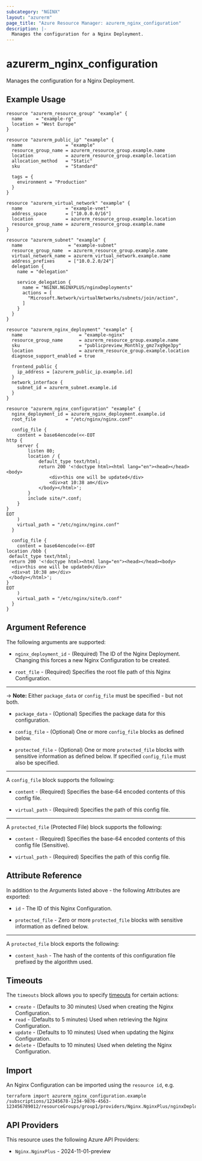 ```yaml
---
subcategory: "NGINX"
layout: "azurerm"
page_title: "Azure Resource Manager: azurerm_nginx_configuration"
description: |-
  Manages the configuration for a Nginx Deployment.
---
```


# azurerm_nginx_configuration

Manages the configuration for a Nginx Deployment.

## Example Usage

```hcl
resource "azurerm_resource_group" "example" {
  name     = "example-rg"
  location = "West Europe"
}

resource "azurerm_public_ip" "example" {
  name                = "example"
  resource_group_name = azurerm_resource_group.example.name
  location            = azurerm_resource_group.example.location
  allocation_method   = "Static"
  sku                 = "Standard"

  tags = {
    environment = "Production"
  }
}

resource "azurerm_virtual_network" "example" {
  name                = "example-vnet"
  address_space       = ["10.0.0.0/16"]
  location            = azurerm_resource_group.example.location
  resource_group_name = azurerm_resource_group.example.name
}

resource "azurerm_subnet" "example" {
  name                 = "example-subnet"
  resource_group_name  = azurerm_resource_group.example.name
  virtual_network_name = azurerm_virtual_network.example.name
  address_prefixes     = ["10.0.2.0/24"]
  delegation {
    name = "delegation"

    service_delegation {
      name = "NGINX.NGINXPLUS/nginxDeployments"
      actions = [
        "Microsoft.Network/virtualNetworks/subnets/join/action",
      ]
    }
  }
}

resource "azurerm_nginx_deployment" "example" {
  name                     = "example-nginx"
  resource_group_name      = azurerm_resource_group.example.name
  sku                      = "publicpreview_Monthly_gmz7xq9ge3py"
  location                 = azurerm_resource_group.example.location
  diagnose_support_enabled = true

  frontend_public {
    ip_address = [azurerm_public_ip.example.id]
  }
  network_interface {
    subnet_id = azurerm_subnet.example.id
  }
}

resource "azurerm_nginx_configuration" "example" {
  nginx_deployment_id = azurerm_nginx_deployment.example.id
  root_file           = "/etc/nginx/nginx.conf"

  config_file {
    content = base64encode(<<-EOT
http {
    server {
        listen 80;
        location / {
            default_type text/html;
            return 200 '<!doctype html><html lang="en"><head></head><body>
                <div>this one will be updated</div>
                <div>at 10:38 am</div>
            </body></html>';
        }
        include site/*.conf;
    }
}
EOT
    )
    virtual_path = "/etc/nginx/nginx.conf"
  }

  config_file {
    content = base64encode(<<-EOT
location /bbb {
 default_type text/html;
 return 200 '<!doctype html><html lang="en"><head></head><body>
  <div>this one will be updated</div>
  <div>at 10:38 am</div>
 </body></html>';
}
EOT
    )
    virtual_path = "/etc/nginx/site/b.conf"
  }
}
```

## Argument Reference

The following arguments are supported:

* `nginx_deployment_id` - (Required) The ID of the Nginx Deployment. Changing this forces a new Nginx Configuration to be created.

* `root_file` - (Required) Specifies the root file path of this Nginx Configuration.

---

-> **Note:** Either `package_data` or `config_file` must be specified - but not both.

* `package_data` - (Optional) Specifies the package data for this configuration.

* `config_file` - (Optional) One or more `config_file` blocks as defined below.

* `protected_file` - (Optional) One or more `protected_file` blocks with sensitive information as defined below. If specified `config_file` must also be specified.

---

A `config_file` block supports the following:

* `content` - (Required) Specifies the base-64 encoded contents of this config file.

* `virtual_path` - (Required) Specifies the path of this config file.

---

A `protected_file` (Protected File) block supports the following:

* `content` - (Required) Specifies the base-64 encoded contents of this config file (Sensitive).

* `virtual_path` - (Required) Specifies the path of this config file.

## Attribute Reference

In addition to the Arguments listed above - the following Attributes are exported:

* `id` - The ID of this Nginx Configuration.

* `protected_file` - Zero or more `protected_file` blocks with sensitive information as defined below.

---

A `protected_file` block exports the following:

* `content_hash` - The hash of the contents of this configuration file prefixed by the algorithm used.

## Timeouts

The `timeouts` block allows you to specify [timeouts](https://developer.hashicorp.com/terraform/language/resources/configure#define-operation-timeouts) for certain actions:

* `create` - (Defaults to 30 minutes) Used when creating the Nginx Configuration.
* `read` - (Defaults to 5 minutes) Used when retrieving the Nginx Configuration.
* `update` - (Defaults to 10 minutes) Used when updating the Nginx Configuration.
* `delete` - (Defaults to 10 minutes) Used when deleting the Nginx Configuration.

## Import

An Nginx Configuration can be imported using the `resource id`, e.g.

```shell
terraform import azurerm_nginx_configuration.example /subscriptions/12345678-1234-9876-4563-123456789012/resourceGroups/group1/providers/Nginx.NginxPlus/nginxDeployments/dep1/configurations/default
```

## API Providers
<!-- This section is generated, changes will be overwritten -->
This resource uses the following Azure API Providers:

* `Nginx.NginxPlus` - 2024-11-01-preview
